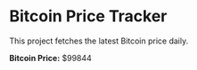 # Bitcoin Price Tracker

This project fetches the latest Bitcoin price daily.

**Bitcoin Price:** $99844
